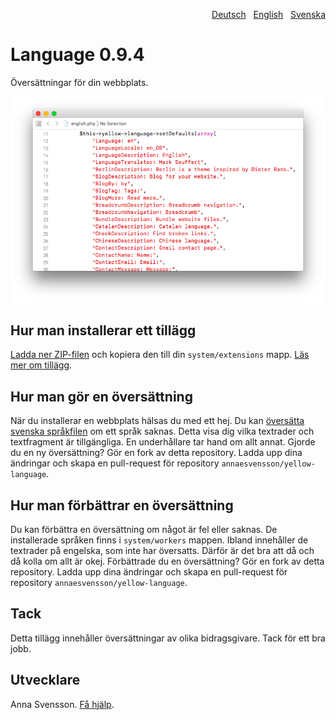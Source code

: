 <p align="right"><a href="README-de.md">Deutsch</a> &nbsp; <a href="README.md">English</a> &nbsp; <a href="README-sv.md">Svenska</a></p>

# Language 0.9.4

Översättningar för din webbplats.

<p align="center"><img src="SCREENSHOT.png" alt="Skärmdump"></p>

## Hur man installerar ett tillägg

[Ladda ner ZIP-filen](https://github.com/annaesvensson/yellow-language/raw/main/downloads/swedish.zip) och kopiera den till din `system/extensions` mapp. [Läs mer om tillägg](https://github.com/annaesvensson/yellow-update/tree/main/README-sv.md).

## Hur man gör en översättning

När du installerar en webbplats hälsas du med ett hej. Du kan [översätta svenska språkfilen](https://github.com/annaesvensson/yellow-language/blob/main/translations/swedish/swedish.php) om ett språk saknas. Detta visa dig vilka textrader och textfragment är tillgängliga. En underhållare tar hand om allt annat. Gjorde du en ny översättning? Gör en fork av detta repository. Ladda upp dina ändringar och skapa en pull-request för repository `annaesvensson/yellow-language`.

## Hur man förbättrar en översättning

Du kan förbättra en översättning om något är fel eller saknas. De installerade språken finns i `system/workers` mappen. Ibland innehåller de textrader på engelska, som inte har översatts. Därför är det bra att då och då kolla om allt är okej. Förbättrade du en översättning? Gör en fork av detta repository. Ladda upp dina ändringar och skapa en pull-request för repository `annaesvensson/yellow-language`.

## Tack

Detta tillägg innehåller översättningar av olika bidragsgivare. Tack för ett bra jobb.

## Utvecklare

Anna Svensson. [Få hjälp](https://datenstrom.se/sv/yellow/help/).
